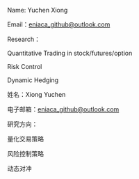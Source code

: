 Name: Yuchen Xiong

Email：eniaca_github@outlook.com

Research：

Quantitative Trading in stock/futures/option

Risk Control

Dynamic Hedging


姓名：Xiong Yuchen

电子邮箱：eniaca_github@outlook.com

研究方向：

量化交易策略

风险控制策略

动态对冲
